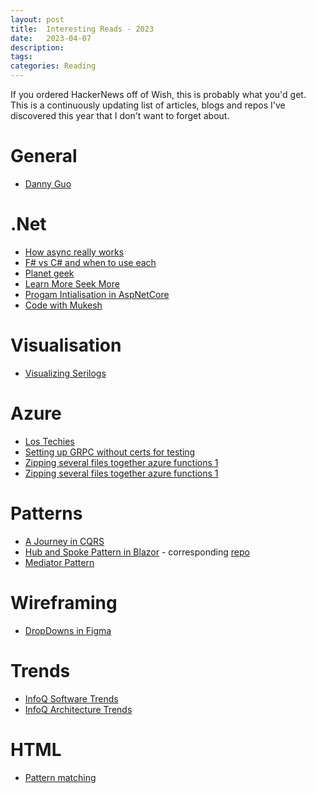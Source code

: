```yaml
---
layout: post
title:  Interesting Reads - 2023
date:   2023-04-07
description: 
tags: 
categories: Reading
---
```

If you ordered HackerNews off of Wish, this is probably what you'd get. This is a continuously updating list of articles, blogs and repos I've discovered this year that I don't want to forget about.
# General
- [Danny Guo](https://www.dannyguo.com/blog/why-i-blog)

# .Net
- [How async really works](https://devblogs.microsoft.com/dotnet/how-async-await-really-works/)
- [F# vs C# and when to use each](https://www.youtube.com/watch?v=vOcTPUiBQgc)
- [Planet geek](https://www.planetgeek.ch/)
- [Learn More Seek More](https://www.learmoreseekmore.com/)
- [Progam Intialisation in AspNetCore](https://stackoverflow.com/questions/39047229/application-startup-code-in-asp-net-core)
- [Code with Mukesh](https://codewithmukesh.com/)
# Visualisation
- [Visualizing Serilogs](https://stackoverflow.com/questions/52472089/can-i-use-some-viewer-to-review-and-search-for-serilog-logging-files)

# Azure
- [Los Techies](https://lostechies.com/)
- [Setting up GRPC without certs for testing](https://github.com/Azure/app-service-linux-docs/blob/master/HowTo/gRPC/use_gRPC_with_dotnet.md)
- [Zipping several files together azure functions 1](https://josef.codes/azure-storage-zip-multiple-files-using-azure-functions/)
- [Zipping several files together azure functions 1](https://microsoft.github.io/AzureTipsAndTricks/blog/tip141.html)

# Patterns
- [A Journey in CQRS](https://learn.microsoft.com/en-us/previous-versions/msp-n-p/jj554200(v=pandp.10))
- [Hub and Spoke Pattern in Blazor](https://www.youtube.com/watch?v=SxfUHLAfC8k) - corresponding [repo](https://github.com/jeffreypalermo/blazormvc)
- [Mediator Pattern](https://dotnetcoretutorials.com/2019/04/30/the-mediator-pattern-in-net-core-part-1-whats-a-mediator/)

# Wireframing
- [DropDowns in Figma](https://www.youtube.com/watch?v=5YEw7O1KgNQ&t=364s)

# Trends
- [InfoQ Software Trends](https://www.infoq.com/articles/infoq-software-trends-report-2022/?itm_source=articles_about_InfoQ-trends-report&itm_medium=link&itm_campaign=InfoQ-trends-report)
- [InfoQ Architecture Trends](https://www.infoq.com/articles/architecture-trends-2023/?itm_source=articles_about_InfoQ-trends-report&itm_medium=link&itm_campaign=InfoQ-trends-report)

# HTML 
- [Pattern matching](https://www.w3.org/TR/CSS2/selector.html#pattern-matching)